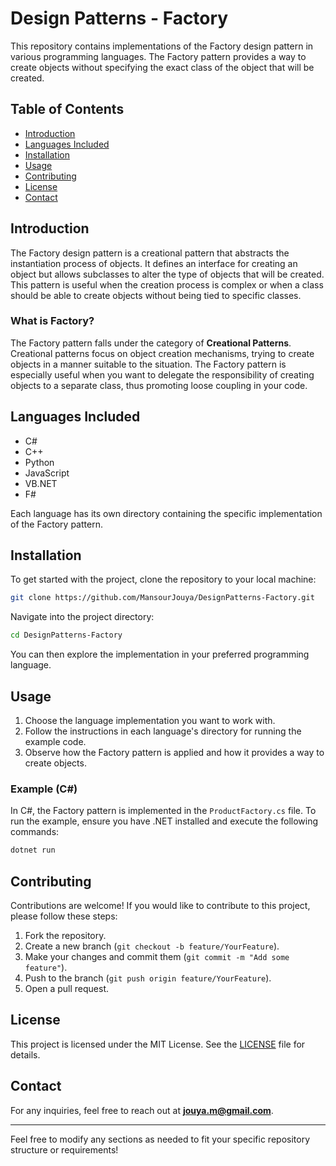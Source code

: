 # Design Patterns - Factory

This repository contains implementations of the Factory design pattern in various programming languages. The Factory pattern provides a way to create objects without specifying the exact class of the object that will be created.

## Table of Contents

- [Introduction](#introduction)
- [Languages Included](#languages-included)
- [Installation](#installation)
- [Usage](#usage)
- [Contributing](#contributing)
- [License](#license)
- [Contact](#contact)

## Introduction

The Factory design pattern is a creational pattern that abstracts the instantiation process of objects. It defines an interface for creating an object but allows subclasses to alter the type of objects that will be created. This pattern is useful when the creation process is complex or when a class should be able to create objects without being tied to specific classes.

### What is Factory?

The Factory pattern falls under the category of **Creational Patterns**. Creational patterns focus on object creation mechanisms, trying to create objects in a manner suitable to the situation. The Factory pattern is especially useful when you want to delegate the responsibility of creating objects to a separate class, thus promoting loose coupling in your code.

## Languages Included

- C#
- C++
- Python
- JavaScript
- VB.NET
- F#

Each language has its own directory containing the specific implementation of the Factory pattern.

## Installation

To get started with the project, clone the repository to your local machine:

```bash
git clone https://github.com/MansourJouya/DesignPatterns-Factory.git
```

Navigate into the project directory:

```bash
cd DesignPatterns-Factory
```

You can then explore the implementation in your preferred programming language.

## Usage

1. Choose the language implementation you want to work with.
2. Follow the instructions in each language's directory for running the example code.
3. Observe how the Factory pattern is applied and how it provides a way to create objects.

### Example (C#)

In C#, the Factory pattern is implemented in the `ProductFactory.cs` file. To run the example, ensure you have .NET installed and execute the following commands:

```bash
dotnet run
```

## Contributing

Contributions are welcome! If you would like to contribute to this project, please follow these steps:

1. Fork the repository.
2. Create a new branch (`git checkout -b feature/YourFeature`).
3. Make your changes and commit them (`git commit -m "Add some feature"`).
4. Push to the branch (`git push origin feature/YourFeature`).
5. Open a pull request.

## License

This project is licensed under the MIT License. See the [LICENSE](LICENSE) file for details.

## Contact

For any inquiries, feel free to reach out at **jouya.m@gmail.com**.

---

Feel free to modify any sections as needed to fit your specific repository structure or requirements!

